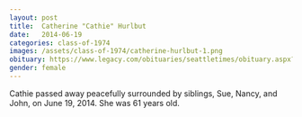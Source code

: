 ```yaml
---
layout: post
title:  Catherine "Cathie" Hurlbut
date:   2014-06-19
categories: class-of-1974
images: /assets/class-of-1974/catherine-hurlbut-1.png
obituary: https://www.legacy.com/obituaries/seattletimes/obituary.aspx?pid=171714070
gender: female
---
```

Cathie passed away peacefully surrounded by siblings, Sue, Nancy, and John, on June 19, 2014.  She was 61 years old.  
